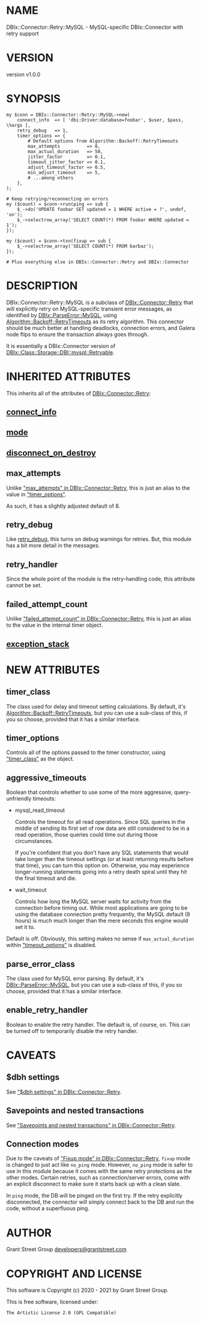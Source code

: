 # NAME

DBIx::Connector::Retry::MySQL - MySQL-specific DBIx::Connector with retry support

# VERSION

version v1.0.0

# SYNOPSIS

    my $conn = DBIx::Connector::Retry::MySQL->new(
        connect_info  => [ 'dbi:Driver:database=foobar', $user, $pass, \%args ],
        retry_debug   => 1,
        timer_options => {
            # Default options from Algorithm::Backoff::RetryTimeouts
            max_attempts          => 8,
            max_actual_duration   => 50,
            jitter_factor         => 0.1,
            timeout_jitter_factor => 0.1,
            adjust_timeout_factor => 0.5,
            min_adjust_timeout    => 5,
            # ...among others
        },
    );

    # Keep retrying/reconnecting on errors
    my ($count) = $conn->run(ping => sub {
        $_->do('UPDATE foobar SET updated = 1 WHERE active = ?', undef, 'on');
        $_->selectrow_array('SELECT COUNT(*) FROM foobar WHERE updated = 1');
    });

    my ($count) = $conn->txn(fixup => sub {
        $_->selectrow_array('SELECT COUNT(*) FROM barbaz');
    });

    # Plus everything else in DBIx::Connector::Retry and DBIx::Connector

# DESCRIPTION

DBIx::Connector::Retry::MySQL is a subclass of [DBIx::Connector::Retry](https://metacpan.org/pod/DBIx%3A%3AConnector%3A%3ARetry) that will
explicitly retry on MySQL-specific transient error messages, as identified by
[DBIx::ParseError::MySQL](https://metacpan.org/pod/DBIx%3A%3AParseError%3A%3AMySQL), using [Algorithm::Backoff::RetryTimeouts](https://metacpan.org/pod/Algorithm%3A%3ABackoff%3A%3ARetryTimeouts) as its retry
algorithm.  This connector should be much better at handling deadlocks, connection
errors, and Galera node flips to ensure the transaction always goes through.

It is essentially a DBIx::Connector version of [DBIx::Class::Storage::DBI::mysql::Retryable](https://metacpan.org/pod/DBIx%3A%3AClass%3A%3AStorage%3A%3ADBI%3A%3Amysql%3A%3ARetryable).

# INHERITED ATTRIBUTES

This inherits all of the attributes of [DBIx::Connector::Retry](https://metacpan.org/pod/DBIx%3A%3AConnector%3A%3ARetry):

## [connect\_info](https://metacpan.org/pod/DBIx%3A%3AConnector%3A%3ARetry#connect_info)

## [mode](https://metacpan.org/pod/DBIx%3A%3AConnector%3A%3ARetry#mode)

## [disconnect\_on\_destroy](https://metacpan.org/pod/DBIx%3A%3AConnector%3A%3ARetry#disconnect_on_destroy)

## max\_attempts

Unlike ["max\_attempts" in DBIx::Connector::Retry](https://metacpan.org/pod/DBIx%3A%3AConnector%3A%3ARetry#max_attempts), this is just an alias to the value in
["timer\_options"](#timer_options).

As such, it has a slightly adjusted default of 8.

## retry\_debug

Like [retry\_debug](https://metacpan.org/pod/DBIx%3A%3AConnector%3A%3ARetry#retry_debug), this turns on debug warnings for
retries.  But, this module has a bit more detail in the messages.

## retry\_handler

Since the whole point of the module is the retry-handling code, this attribute cannot be
set.

## failed\_attempt\_count

Unlike ["failed\_attempt\_count" in DBIx::Connector::Retry](https://metacpan.org/pod/DBIx%3A%3AConnector%3A%3ARetry#failed_attempt_count), this is just an alias to the
value in the internal timer object.

## [exception\_stack](https://metacpan.org/pod/DBIx%3A%3AConnector%3A%3ARetry#exception_stack)

# NEW ATTRIBUTES

## timer\_class

The class used for delay and timeout setting calculations.  By default, it's
[Algorithm::Backoff::RetryTimeouts](https://metacpan.org/pod/Algorithm%3A%3ABackoff%3A%3ARetryTimeouts), but you can use a sub-class of this, if you so
choose, provided that it has a similar interface.

## timer\_options

Controls all of the options passed to the timer constructor, using ["timer\_class"](#timer_class) as the
object.

## aggressive\_timeouts

Boolean that controls whether to use some of the more aggressive, query-unfriendly
timeouts:

- mysql\_read\_timeout

    Controls the timeout for all read operations.  Since SQL queries in the middle of
    sending its first set of row data are still considered to be in a read operation, those
    queries could time out during those circumstances.

    If you're confident that you don't have any SQL statements that would take longer than
    the timeout settings (or at least returning results before that time), you can turn this
    option on.  Otherwise, you may experience longer-running statements going into a retry
    death spiral until they hit the final timeout and die.

- wait\_timeout

    Controls how long the MySQL server waits for activity from the connection before timing
    out.  While most applications are going to be using the database connection pretty
    frequently, the MySQL default (8 hours) is much much longer than the mere seconds this
    engine would set it to.

Default is off.  Obviously, this setting makes no sense if `max_actual_duration`
within ["timeout\_options"](#timeout_options) is disabled.

## parse\_error\_class

The class used for MySQL error parsing.  By default, it's [DBIx::ParseError::MySQL](https://metacpan.org/pod/DBIx%3A%3AParseError%3A%3AMySQL), but
you can use a sub-class of this, if you so choose, provided that it has a similar
interface.

## enable\_retry\_handler

Boolean to enable the retry handler.  The default is, of course, on.  This can be turned
off to temporarily disable the retry handler.

# CAVEATS

## $dbh settings

See ["$dbh settings" in DBIx::Connector::Retry](https://metacpan.org/pod/DBIx%3A%3AConnector%3A%3ARetry#dbh-settings).

## Savepoints and nested transactions

See ["Savepoints and nested transactions" in DBIx::Connector::Retry](https://metacpan.org/pod/DBIx%3A%3AConnector%3A%3ARetry#Savepoints-and-nested-transactions).

## Connection modes

Due to the caveats of ["Fixup mode" in DBIx::Connector::Retry](https://metacpan.org/pod/DBIx%3A%3AConnector%3A%3ARetry#Fixup-mode), `fixup` mode is changed to
just act like `no_ping` mode.  However, `no_ping` mode is safer to use in this module
because it comes with the same retry protections as the other modes.  Certain retries,
such as connection/server errors, come with an explicit disconnect to make sure it starts
back up with a clean slate.

In `ping` mode, the DB will be pinged on the first try.  If the retry explicitly
disconnected, the connector will simply connect back to the DB and run the code, without
a superfluous ping.

# AUTHOR

Grant Street Group <developers@grantstreet.com>

# COPYRIGHT AND LICENSE

This software is Copyright (c) 2020 - 2021 by Grant Street Group.

This is free software, licensed under:

    The Artistic License 2.0 (GPL Compatible)
